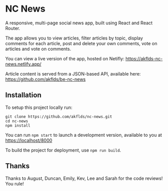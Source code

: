 # NC News

A responsive, multi-page social news app, built using React and React Router.

The app allows you to view articles, filter articles by topic, display comments for each article, post and delete your own comments, vote on articles and vote on comments. 

You can view a live version of the app, hosted on Netifly: https://akflds-nc-news.netlify.app/

Article content is served from a JSON-based API, available here: https://github.com/akflds/be-nc-news

## Installation

To setup this project locally run:

``` 
git clone https://github.com/akflds/nc-news.git
cd nc-news
npm install
```

You can run `npm start` to launch a development version, available to you at [https://localhost/8000](http://localhost:3000/)

To build the project for deployment, use `npm run build`.

## Thanks

Thanks to August, Duncan, Emily, Kev, Lee and Sarah for the code reviews! You rule!
